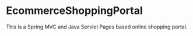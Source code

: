 # EcommerceShoppingPortal
This is a Spring MVC and Java Servlet Pages based online shopping portal.
